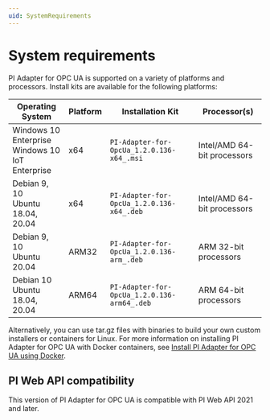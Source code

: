 ```yaml
---
uid: SystemRequirements
--- 
```


# System requirements

PI Adapter for OPC UA is supported on a variety of platforms and processors. Install kits are available for the following platforms:

| Operating System | Platform | Installation Kit | Processor(s) |
|-------------------|-------------|----------------------------------|-------------|
| Windows 10 Enterprise <br>Windows 10 IoT Enterprise | x64 | `PI-Adapter-for-OpcUa_1.2.0.136-x64_.msi`     | Intel/AMD 64-bit processors |
| Debian 9, 10 <br>Ubuntu 18.04, 20.04 | x64 | `PI-Adapter-for-OpcUa_1.2.0.136-x64_.deb`     | Intel/AMD 64-bit processors |
| Debian 9, 10 <br>Ubuntu 20.04 | ARM32 | `PI-Adapter-for-OpcUa_1.2.0.136-arm_.deb`  | ARM 32-bit processors |
| Debian 10 <br>Ubuntu 18.04, 20.04 | ARM64 | `PI-Adapter-for-OpcUa_1.2.0.136-arm64_.deb`  | ARM 64-bit processors |

Alternatively, you can use tar.gz files with binaries to build your own custom installers or containers for Linux. For more information on installing PI Adapter for OPC UA with Docker containers, see [Install PI Adapter for OPC UA using Docker](xref:InstallPIAdapterForOPCUAUsingDocker).

## PI Web API compatibility

This version of PI Adapter for OPC UA is compatible with PI Web API 2021 and later.
